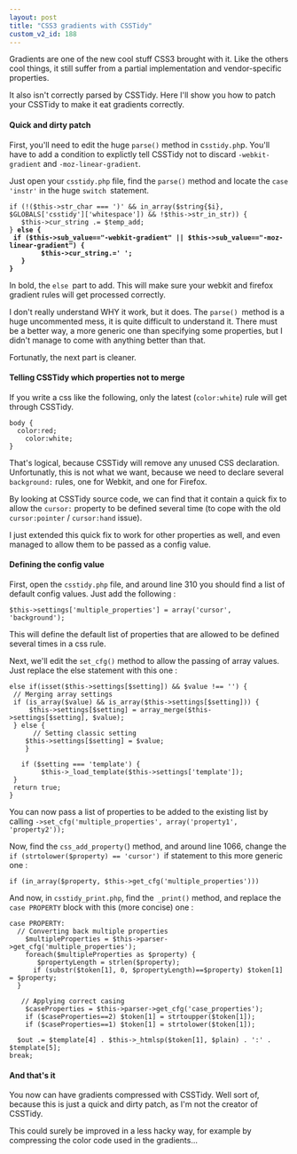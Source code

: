 ```yaml
---
layout: post
title: "CSS3 gradients with CSSTidy"
custom_v2_id: 188
---
```


<p>Gradients are one of the new cool stuff CSS3 brought with it. Like the others cool things, it still suffer from a partial implementation and vendor-specific properties.</p>
<p>It also isn't correctly parsed by CSSTidy. Here I'll show you how to patch your CSSTidy to make it eat gradients correctly.</p>
<h4>Quick and dirty patch</h4>
<p>First, you'll need to edit the huge <code>parse()</code> method in c<code>sstidy.ph</code>p. You'll have to add a condition to explictly tell CSSTidy not to discard <code>-webkit-gradient</code> and <code>-moz-linear-gradient</code>.</p>
<p>Just open your <code>csstidy.php</code> file, find the <code>parse()</code> method and locate the <code>case 'instr'</code> in the huge <code>switch </code>statement.</p>
<pre><code lang="php">if (!($this-&gt;str_char === ')' &amp;&amp; in_array($string{$i}, $GLOBALS['csstidy']['whitespace']) &amp;&amp; !$this-&gt;str_in_str)) {<br />	$this-&gt;cur_string .= $temp_add;<br />} <strong>else {</strong><br /><strong>	if ($this-&gt;sub_value=="-webkit-gradient" || $this-&gt;sub_value=="-moz-linear-gradient") {</strong><br /><strong>		$this-&gt;cur_string.=' ';</strong><br /><strong>	}</strong><br /><strong>}</strong><br /></code></pre><p>In bold, the <code>else </code>part to add. This will make sure your webkit and firefox gradient rules will get processed correctly.</p>
<p>I don't really understand WHY it work, but it does. The <code>parse() </code>method is a huge uncommented mess, it is quite difficult to understand it. There must be a better way, a more generic one than specifying some properties, but I didn't manage to come with anything better than that.</p>
<p>Fortunatly, the next part is cleaner.</p>
<h4>Telling CSSTidy which properties not to merge</h4>
<p>If you write a css like the following, only the latest (<code>color:white</code>) rule will get through CSSTidy.</p>
<pre><code lang="css">body {<br />	color:red;<br />	color:white;<br />}<br /></code></pre><p>That's logical, because CSSTidy will remove any unused CSS declaration. Unfortunatly, this is not what we want, because we need to declare several <code>background:</code> rules, one for Webkit, and one for Firefox.</p>
<p>By looking at CSSTidy source code, we can find that it contain a quick fix to allow the <code>cursor:</code> property to be defined several time (to cope with the old <code>cursor:pointer</code> / <code>cursor:hand</code> issue).</p>
<p>I just extended this quick fix to work for other properties as well, and even managed to allow them to be passed as a config value.</p>
<h4>Defining the config value</h4>
<p>First, open the <code>csstidy.php</code> file, and around line 310 you should find a list of default config values. Just add the following :</p>
<pre><code lang="php">$this-&gt;settings['multiple_properties'] = array('cursor', 'background');<br /></code></pre><p>This will define the default list of properties that are allowed to be defined several times in a css rule.</p>
<p>Next, we'll edit the <code>set_cfg()</code> method to allow the passing of array values. Just replace the else statement with this one :</p>
<pre><code lang="php">else if(isset($this-&gt;settings[$setting]) &amp;&amp; $value !== '') {<br />	// Merging array settings<br />	if (is_array($value) &amp;&amp; is_array($this-&gt;settings[$setting])) {<br />		$this-&gt;settings[$setting] = array_merge($this-&gt;settings[$setting], $value);<br />	} else {<br />		// Setting classic setting<br />	$this-&gt;settings[$setting] = $value;<br />	}<br /><br />	if ($setting === 'template') {<br />		$this-&gt;_load_template($this-&gt;settings['template']);<br />	}<br />	return true;<br />}<br /></code></pre><p>You can now pass a list of properties to be added to the existing list by calling <code>-&gt;set_cfg('multiple_properties', array('property1', 'property2'));</code></p>
<p>Now, find the <code>css_add_property(</code>) method, and around line 1066, change the<code> if (strtolower($property) == 'cursor') </code>if statement to this more generic one :</p>
<pre><code lang="php">if (in_array($property, $this-&gt;get_cfg('multiple_properties')))<br /></code></pre><p>And now, in <code>csstidy_print.php</code>, find the<code> _print()</code> method, and replace the <code>case PROPERTY</code> block with this (more concise) one :</p>
<pre><code lang="php">case PROPERTY:<br />	// Converting back multiple properties<br />	$multipleProperties = $this-&gt;parser-&gt;get_cfg('multiple_properties');<br />	foreach($multipleProperties as $property) {<br />		$propertyLength = strlen($property);<br />		if (substr($token[1], 0, $propertyLength)==$property) $token[1] = $property;<br />	}<br /><br />	// Applying correct casing<br />	$caseProperties = $this-&gt;parser-&gt;get_cfg('case_properties');<br />	if ($caseProperties==2) $token[1] = strtoupper($token[1]);<br />	if ($caseProperties==1) $token[1] = strtolower($token[1]);<br />	<br />	$out .= $template[4] . $this-&gt;_htmlsp($token[1], $plain) . ':' . $template[5];<br />break;<br /></code></pre><h4>And that's it</h4>
<p>You now can have gradients compressed with CSSTidy. Well sort of, because this is just a quick and dirty patch, as I'm not the creator of CSSTidy.</p>
<p>This could surely be improved in a less hacky way, for example by compressing the color code used in the gradients...</p>